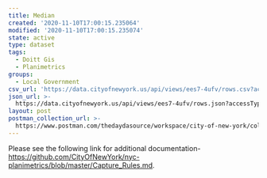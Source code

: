 ```yaml
---
title: Median
created: '2020-11-10T17:00:15.235064'
modified: '2020-11-10T17:00:15.235074'
state: active
type: dataset
tags:
  - Doitt Gis
  - Planimetrics
groups:
  - Local Government
csv_url: 'https://data.cityofnewyork.us/api/views/ees7-4ufv/rows.csv?accessType=DOWNLOAD'
json_url: >-
  https://data.cityofnewyork.us/api/views/ees7-4ufv/rows.json?accessType=DOWNLOAD
layout: post
postman_collection_url: >-
  https://www.postman.com/thedaydasource/workspace/city-of-new-york/collection/15909983-fe289419-36ae-403f-9dee-28299f1bbea4
---
```

Please see the following link for additional documentation- https://github.com/CityOfNewYork/nyc-planimetrics/blob/master/Capture_Rules.md.
